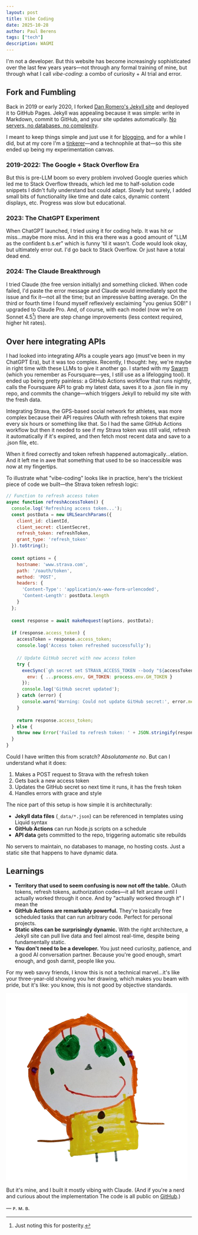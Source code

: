 ```yaml
---
layout: post
title: Vibe Coding
date: 2025-10-28
author: Paul Berens
tags: ["tech"]
description: WAGMI
---
```

I'm not a developer. But this website has become increasingly sophisticated over the last few years years—not through any formal training of mine, but through what I call *vibe-coding*: a combo of curiosity + AI trial and error.

## Fork and Fumbling

Back in 2019 or early 2020, I forked [Dan Romero's Jekyll site](https://danromero.org) and deployed it to GitHub Pages. Jekyll was appealing because it was simple: write in Markdown, commit to GitHub, and your site updates automatically. [No servers, no databases, no complexity](/this-site).

I meant to keep things simple and just use it for [blogging](/posts/), and for a while I did, but at my core I'm a [tinkerer](/learning/)—and a technophile at that—so this site ended up being my experimentation canvas.

### 2019-2022: The Google + Stack Overflow Era
But this is pre-LLM boom so every problem involved Google queries which led me to Stack Overflow threads, which led me to half-solution code snippets I didn't fully understand but could adapt. Slowly but surely, I added small bits of functionality like time and date calcs, dynamic content displays, etc. Progress was slow but educational.

### 2023: The ChatGPT Experiment
When ChatGPT launched, I tried using it for coding help. It was hit or miss...maybe more miss. And in this era there was a good amount of "LLM as the confident b.s.er" which is funny 'til it wasn't. Code would look okay, but ultimately error out. I'd go back to Stack Overflow. Or just have a total dead end.

### 2024: The Claude Breakthrough
I tried Claude (the free version initially) and something clicked. When code failed, I'd paste the error message and Claude would immediately spot the issue and fix it—not all the time; but an impressive batting average. On the third or fourth time I found myself reflexively exclaiming "you genius SOB!" I upgraded to Claude Pro. And, of course, with each model (now we're on Sonnet 4.5[^1]) there are step change improvements (less context required, higher hit rates).

[^1]: Just noting this for posterity.

## Over here integrating APIs

I had looked into integrating APIs a couple years ago (must've been in my ChatGPT Era), but it was too complex. Recently, I thought: hey, we're maybe in right time with these LLMs to give it another go. I started with my [Swarm](https://swarmapp.com/) (which you remember as Foursquare—yes, I still use as a lifelogging tool). It ended up being pretty painless: a GitHub Actions workflow that runs nightly, calls the Foursquare API to grab my latest data, saves it to a .json file in my repo, and commits the change—which triggers Jekyll to rebuild my site with the fresh data.

Integrating Strava, the GPS-based social network for athletes, was more complex because their API requires OAuth with refresh tokens that expire every six hours or something like that. So I had the same GitHub Actions workflow but then it needed to see if my Strava token was still valid, refresh it automatically if it's expired, and then fetch most recent data and save to a .json file, etc.

When it fired correctly and token refresh happened automagically...elation. And it left me in awe that something that used to be so inaccessible was now at my fingertips.

To illustrate what "vibe-coding" looks like in practice, here's the trickiest piece of code we built—the Strava token refresh logic:

```javascript
// Function to refresh access token
async function refreshAccessToken() {
  console.log('Refreshing access token...');
  const postData = new URLSearchParams({
    client_id: clientId,
    client_secret: clientSecret,
    refresh_token: refreshToken,
    grant_type: 'refresh_token'
  }).toString();
  
  const options = {
    hostname: 'www.strava.com',
    path: '/oauth/token',
    method: 'POST',
    headers: {
      'Content-Type': 'application/x-www-form-urlencoded',
      'Content-Length': postData.length
    }
  };
  
  const response = await makeRequest(options, postData);
  
  if (response.access_token) {
    accessToken = response.access_token;
    console.log('Access token refreshed successfully');
    
    // Update GitHub secret with new access token
    try {
      execSync(`gh secret set STRAVA_ACCESS_TOKEN --body "${accessToken}"`, {
        env: { ...process.env, GH_TOKEN: process.env.GH_TOKEN }
      });
      console.log('GitHub secret updated');
    } catch (error) {
      console.warn('Warning: Could not update GitHub secret:', error.message);
    }
    
    return response.access_token;
  } else {
    throw new Error('Failed to refresh token: ' + JSON.stringify(response));
  }
}
```

Could I have written this from scratch? *Absolutamente no*. But can I understand what it does:
1. Makes a POST request to Strava with the refresh token
2. Gets back a new access token
3. Updates the GitHub secret so next time it runs, it has the fresh token
4. Handles errors with grace and style

The nice part of this setup is how simple it is architecturally:
- **Jekyll data files** (`_data/*.json`) can be referenced in templates using Liquid syntax
- **GitHub Actions** can run Node.js scripts on a schedule
- **API data** gets committed to the repo, triggering automatic site rebuilds

No servers to maintain, no databases to manage, no hosting costs. Just a static site that happens to have dynamic data.

## Learnings
- **Territory that used to seem confusing is now not off the table.** OAuth tokens, refresh tokens, authorization codes—it all felt arcane until I actually worked through it once. And by "actually worked through it" I mean the 
- **GitHub Actions are remarkably powerful.** They're basically free scheduled tasks that can run arbitrary code. Perfect for personal projects.
- **Static sites can be surprisingly dynamic.** With the right architecture, a Jekyll site can pull live data and feel almost real-time, despite being fundamentally static.
- **You don't need to be a developer.** You just need curiosity, patience, and a good AI conversation partner. Because you're good enough, smart enough, and gosh darnit, people like you.

For my web savvy friends, I know this is not a technical marvel...it's like your three-year-old showing you her drawing, which makes you beam with pride, but it's like: you know, this is not good by objective standards.

![vibe-drawing](/assets/og/post_vibe-drawing.png)

But it's mine, and I built it mostly vibing with Claude. (And if you're a nerd and curious about the implementation The code is all public on [GitHub](https://github.com/berensp/berensp.github.io).)

— ᴘ. ᴍ. ʙ.